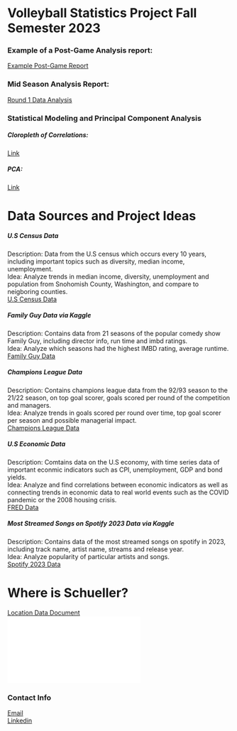 # Volleyball Statistics Project Fall Semester 2023
### Example of a Post-Game Analysis report: 
[Example Post-Game Report](https://rpubs.com/renjenk/1100390)
### Mid Season Analysis Report:
[Round 1 Data Analysis](https://docs.google.com/presentation/d/1xluiBCc0W3n5ApfQVSiNWk25YfA4K_Q_tAopd9UKSYA/edit#slide=id.p)
### Statistical Modeling and Principal Component Analysis
##### Cloropleth of Correlations: 
[Link](https://github.com/krenjen/krenjen.github.io/blob/main/Cloropleth%20for%20Blues%20Data.JPG)
##### PCA:
[Link](https://github.com/krenjen/krenjen.github.io/blob/main/PCA%20analysis%20of%20Blues%20Data.JPG)

# Data Sources and Project Ideas
##### U.S Census Data 
Description: Data from the U.S census which occurs every 10 years, including important topics such as diversity, median income, unemployment.<br>
Idea: Analyze trends in median income, diversity, unemployment and population from Snohomish County, Washington, and compare to neigboring counties.<br>
[U.S Census Data](https://data.census.gov/)
##### Family Guy Data via Kaggle 
Description: Contains data from 21 seasons of the popular comedy show Family Guy, including director info, run time and imbd ratings.<br>
Idea: Analyze which seasons had the highest IMBD rating, average runtime.<br> 
[Family Guy Data](https://www.kaggle.com/datasets/iamsouravbanerjee/family-guy-dataset)
##### Champions League Data  
Description: Contains champions league data from the 92/93 season to the 21/22 season, on top goal scorer, goals scored per round of the competition and managers.<br> 
Idea: Analyze trends in goals scored per round over time, top goal scorer per season and possible managerial impact.<br> 
[Champions League Data](https://sports-statistics.com/sports-data/sports-data-sets-for-data-modeling-visualization-predictions-machine-learning/)
##### U.S Economic Data  
Description: Comtains data on the U.S economy, with time series data of important econmic indicators such as CPI, unemployment, GDP and bond yields.<br> 
Idea: Analyze and find correlations between economic indicators as well as connecting trends in economic data to real world events such as the COVID pandemic or the 2008 housing crisis.<br>
[FRED Data](https://fred.stlouisfed.org/)
##### Most Streamed Songs on Spotify 2023 Data via Kaggle
Description: Contains data of the most streamed songs on spotify in 2023, including track name, artist name, streams and release year.<br> 
Idea: Analyze popularity of particular artists and songs.<br> 
[Spotify 2023 Data](https://www.kaggle.com/datasets/nelgiriyewithana/top-spotify-songs-2023)



# Where is Schueller?
[Location Data Document](https://colab.research.google.com/drive/1e5gdCbN_9d1TmugovpgLvnn8vOKwE9J-)<br>
![Live Plotly Image](file:///C:/Users/prenj/AppData/Local/Temp/9b8e58e4-d007-4542-9083-b778d8e28d13_plotly_live_image-zip.zip.d13/plotly_live_image%20-%20Copy.html)

### Contact Info
[Email](kunalrenjen@gmail.com)<br>
[Linkedin](www.linkedin.com/in/kunal-renjen-193a03251)

